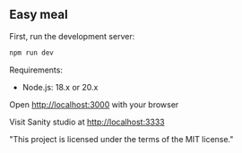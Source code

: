 ## Easy meal

First, run the development server:

```bash
npm run dev
```

Requirements:

- Node.js:  18.x or 20.x

Open [http://localhost:3000](http://localhost:3000) with your browser

Visit Sanity studio at [http://localhost:3333](http://localhost:3000/studio/structure)

"This project is licensed under the terms of the MIT license."